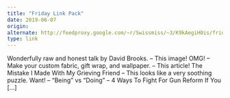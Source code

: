 ```yaml
---
title: "Friday Link Pack"
date: 2019-06-07
origin: 
alternate: http://feedproxy.google.com/~r/Swissmiss/~3/K9kAegiH0is/friday-link-pack-326.html
type: link
---
```


Wonderfully raw and honest talk by David Brooks. – This image! OMG! – Make your custom fabric, gift wrap, and wallpaper. – This article! The Mistake I Made With My Grieving Friend – This looks like a very soothing puzzle. Want! – “Being” vs “Doing” – 4 Ways To Fight For Gun Reform If You […]